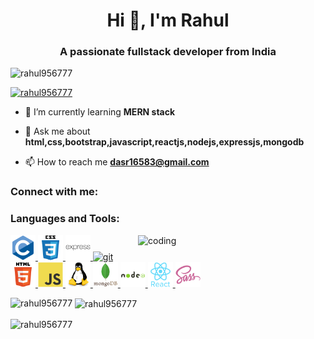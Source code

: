 <!-- [![MasterHead](https://media.tenor.com/XSjKW2U6qHAAAAAM/smile-krupovich.gif)] -->
<h1 align="center">Hi 👋, I'm Rahul</h1>
<h3 align="center">A passionate fullstack developer from India</h3>

<p align="left"> <img src="https://komarev.com/ghpvc/?username=rahul956777&label=Profile%20views&color=0e75b6&style=flat" alt="rahul956777" /> </p>


<p align="left"> <a href="https://github.com/ryo-ma/github-profile-trophy"><img src="https://github-profile-trophy.vercel.app/?username=rahul956777" alt="rahul956777" /></a> </p>

- 🌱 I’m currently learning **MERN stack**

- 💬 Ask me about **html,css,bootstrap,javascript,reactjs,nodejs,expressjs,mongodb**

- 📫 How to reach me **dasr16583@gmail.com**

<h3 align="left">Connect with me:</h3>
<p align="left">
</p>
<h3 align="left">Languages and Tools:</h3>

<img align="right" alt="coding" width="300" src="https://media.tenor.com/Yg8O2WDlGkYAAAAi/cyrentec-sci-fi.gif">

<p align="left"> <a href="https://www.cprogramming.com/" target="_blank" rel="noreferrer"> <img src="https://raw.githubusercontent.com/devicons/devicon/master/icons/c/c-original.svg" alt="c" width="40" height="40"/> </a> <a href="https://www.w3schools.com/css/" target="_blank" rel="noreferrer"> <img src="https://raw.githubusercontent.com/devicons/devicon/master/icons/css3/css3-original-wordmark.svg" alt="css3" width="40" height="40"/> </a> <a href="https://expressjs.com" target="_blank" rel="noreferrer"> <img src="https://raw.githubusercontent.com/devicons/devicon/master/icons/express/express-original-wordmark.svg" alt="express" width="40" height="40"/> </a> <a href="https://git-scm.com/" target="_blank" rel="noreferrer"> <img src="https://www.vectorlogo.zone/logos/git-scm/git-scm-icon.svg" alt="git" width="40" height="40"/> </a> <a href="https://www.w3.org/html/" target="_blank" rel="noreferrer"> <img src="https://raw.githubusercontent.com/devicons/devicon/master/icons/html5/html5-original-wordmark.svg" alt="html5" width="40" height="40"/> </a> <a href="https://developer.mozilla.org/en-US/docs/Web/JavaScript" target="_blank" rel="noreferrer"> <img src="https://raw.githubusercontent.com/devicons/devicon/master/icons/javascript/javascript-original.svg" alt="javascript" width="40" height="40"/> </a> <a href="https://www.linux.org/" target="_blank" rel="noreferrer"> <img src="https://raw.githubusercontent.com/devicons/devicon/master/icons/linux/linux-original.svg" alt="linux" width="40" height="40"/> </a> <a href="https://www.mongodb.com/" target="_blank" rel="noreferrer"> <img src="https://raw.githubusercontent.com/devicons/devicon/master/icons/mongodb/mongodb-original-wordmark.svg" alt="mongodb" width="40" height="40"/> </a> <a href="https://nodejs.org" target="_blank" rel="noreferrer"> <img src="https://raw.githubusercontent.com/devicons/devicon/master/icons/nodejs/nodejs-original-wordmark.svg" alt="nodejs" width="40" height="40"/> </a> <a href="https://reactjs.org/" target="_blank" rel="noreferrer"> <img src="https://raw.githubusercontent.com/devicons/devicon/master/icons/react/react-original-wordmark.svg" alt="react" width="40" height="40"/> </a> <a href="https://sass-lang.com" target="_blank" rel="noreferrer"> <img src="https://raw.githubusercontent.com/devicons/devicon/master/icons/sass/sass-original.svg" alt="sass" width="40" height="40"/> </a> </p>

<p><img align="left" src="https://github-readme-stats.vercel.app/api/top-langs?username=rahul956777&show_icons=true&locale=en&layout=compact" alt="rahul956777" /></p>

<p>&nbsp;<img align="center" src="https://github-readme-stats.vercel.app/api?username=rahul956777&show_icons=true&locale=en" alt="rahul956777" /></p>

<p><img align="center" src="https://github-readme-streak-stats.herokuapp.com/?user=rahul956777&" alt="rahul956777" /></p>
